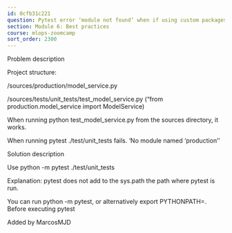 ```yaml
---
id: 0cfb31c221
question: Pytest error ‘module not found’ when if using custom packages in the source code
section: Module 6: Best practices
course: mlops-zoomcamp
sort_order: 2300
---
```


Problem description

Project structure:

/sources/production/model_service.py

/sources/tests/unit_tests/test_model_service.py (“from production.model_service import ModelService)

When running python test_model_service.py from the sources directory, it works.

When running pytest ./test/unit_tests fails. ‘No module named ‘production’’

Solution description

Use python -m pytest ./test/unit_tests

Explanation: pytest does not add to the sys.path the path where pytest is run.

You can run python -m pytest, or alternatively export PYTHONPATH=. Before executing pytest

Added by MarcosMJD

